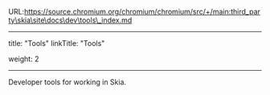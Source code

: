 URL:https://source.chromium.org/chromium/chromium/src/+/main:third_party\skia\site\docs\dev\tools\_index.md

---
title: "Tools"
linkTitle: "Tools"

weight: 2

---


Developer tools for working in Skia.

